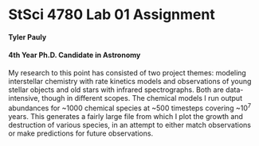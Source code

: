 # StSci 4780 Lab 01 Assignment
  
#### Tyler Pauly
#### 4th Year Ph.D. Candidate in Astronomy
  
My research to this point has consisted of two project themes: modeling interstellar chemistry with rate kinetics models and observations of young stellar objects and old stars with infrared spectrographs.  Both are data-intensive, though in different scopes. The chemical models I run output abundances for ~1000 chemical species at ~500 timesteps covering ~10<sup>7</sup> years. This generates a fairly large file from which I plot the growth and destruction of various species, in an attempt to either match observations or make predictions for future observations. 
